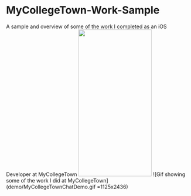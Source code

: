 # MyCollegeTown-Work-Sample
A sample and overview of some of the work I completed as an iOS Developer at MyCollegeTown
<img src="https://github.com/CarbonMoKnoxide13/MyCollegeTown-Work-Sample/blob/master/demo/MyCollegeTownChatDemo.gif" width="200" height="400" />
![Gif showing some of the work I did at MyCollegeTown](demo/MyCollegeTownChatDemo.gif =1125x2436)
